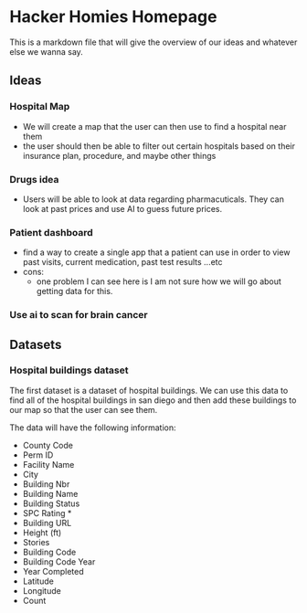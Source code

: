 # Hacker Homies Homepage

This is a markdown file that will give the overview of our ideas and whatever else we wanna say.


  ## Ideas 
### Hospital Map
- We will create a map that the user can then use to find a hospital near them
- the user should then be able to filter out certain hospitals based on their insurance plan, procedure, and maybe other things 

### Drugs idea
- Users will be able to look at data regarding pharmacuticals. They can look at past prices and use AI to guess future prices. 

### Patient dashboard
- find a way to create a single app that a patient can use in order to view past visits, current medication, past test results ...etc
- cons:
  - one problem I can see here is I am not sure how we will go about getting data for this.

### Use ai to scan for brain cancer




## Datasets

### Hospital buildings dataset
The first dataset is a dataset of hospital buildings. We can use this data to find all of the hospital buildings in san diego and then add these buildings to our map so that the user can see them. 

The data will have the following information: 
- County Code
- Perm ID
- Facility Name
- City
- Building Nbr
- Building Name
- Building Status
- SPC Rating *
- Building URL
- Height (ft)
- Stories
- Building Code
- Building Code Year
- Year Completed
- Latitude
- Longitude
- Count

